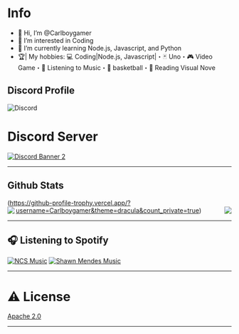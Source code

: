 # Info
- 👋 Hi, I’m @Carlboygamer
- 👀 I’m interested in Coding
- 🌱 I’m currently learning Node.js, Javascript, and Python
- 🏆| My hobbies:
💻 Coding|Node.js, Javascript|・🃏 Uno・🎮 Video Game・🎵 Listening to Music・🏀 basketball・📖  Reading Visual Nove

## Discord Profile
![Discord](https://discord.c99.nl/widget/theme-2/579560370268798989.png)

# Discord Server
[![Discord Banner 2](https://discordapp.com/api/guilds/905004741841551380/widget.png?style=banner2)](https://discord.gg/vXWdRzbH4M)

***

## Github Stats
(https://github-profile-trophy.vercel.app/?username=Carlboygamer&theme=dracula&count_private=true)
<img align="left" src="https://github-readme-stats.vercel.app/api?username=Carlboygamer&show_icons=true&hide_border=true&theme=tokyonight"><img align="right" src="https://github-readme-stats.vercel.app/api/top-langs/?username=Carlboygamer&theme=tokyonight&hide=batchfile">




***

## :headphones: Listening to Spotify

  [![NCS Music](https://img.shields.io/badge/NCS%20Music-%231DB954.svg?&style=for-the-badge&logo=spotify&logoColor=white)](https://open.spotify.com/playlist/7xMr6V00WmTLRzQUFVCx0B)  [![Shawn Mendes Music](https://img.shields.io/badge/Shawn%20Mendes%20Music-%231DB954.svg?&style=for-the-badge&logo=spotify&logoColor=white)](https://open.spotify.com/artist/7n2wHs1TKAczGzO7Dd2rGr)

***
# ⚠️ License
[Apache 2.0](https://github.com/Carlboygamer/License-Apache-2.0/blob/main/LICENSE)
***
